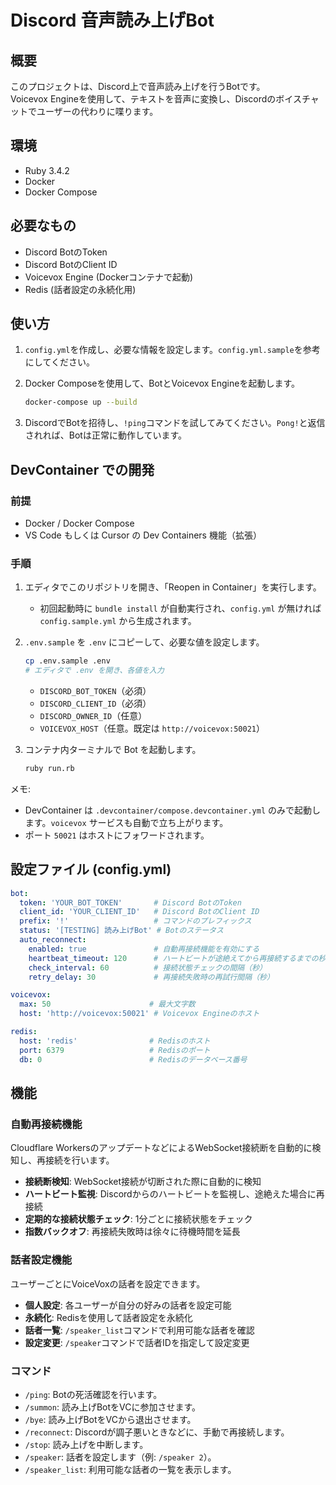 # Discord 音声読み上げBot

## 概要

このプロジェクトは、Discord上で音声読み上げを行うBotです。<br>
Voicevox Engineを使用して、テキストを音声に変換し、Discordのボイスチャットでユーザーの代わりに喋ります。

## 環境

*   Ruby 3.4.2
*   Docker
*   Docker Compose

## 必要なもの

*   Discord BotのToken
*   Discord BotのClient ID
*   Voicevox Engine (Dockerコンテナで起動)
*   Redis (話者設定の永続化用)

## 使い方

1.  `config.yml`を作成し、必要な情報を設定します。`config.yml.sample`を参考にしてください。
2.  Docker Composeを使用して、BotとVoicevox Engineを起動します。

    ```bash
    docker-compose up --build
    ```

3.  DiscordでBotを招待し、`!ping`コマンドを試してみてください。`Pong!`と返信されれば、Botは正常に動作しています。

## DevContainer での開発

### 前提

- Docker / Docker Compose
- VS Code もしくは Cursor の Dev Containers 機能（拡張）

### 手順

1. エディタでこのリポジトリを開き、「Reopen in Container」を実行します。
   - 初回起動時に `bundle install` が自動実行され、`config.yml` が無ければ `config.sample.yml` から生成されます。
2. `.env.sample` を `.env` にコピーして、必要な値を設定します。

   ```bash
   cp .env.sample .env
   # エディタで .env を開き、各値を入力
   ```

   - `DISCORD_BOT_TOKEN`（必須）
   - `DISCORD_CLIENT_ID`（必須）
   - `DISCORD_OWNER_ID`（任意）
   - `VOICEVOX_HOST`（任意。既定は `http://voicevox:50021`）

3. コンテナ内ターミナルで Bot を起動します。

   ```bash
   ruby run.rb
   ```

メモ:

- DevContainer は `.devcontainer/compose.devcontainer.yml` のみで起動します。`voicevox` サービスも自動で立ち上がります。
- ポート `50021` はホストにフォワードされます。

## 設定ファイル (config.yml)

```yaml
bot:
  token: 'YOUR_BOT_TOKEN'       # Discord BotのToken
  client_id: 'YOUR_CLIENT_ID'   # Discord BotのClient ID
  prefix: '!'                   # コマンドのプレフィックス
  status: '[TESTING] 読み上げBot' # Botのステータス
  auto_reconnect:
    enabled: true               # 自動再接続機能を有効にする
    heartbeat_timeout: 120      # ハートビートが途絶えてから再接続するまでの秒数
    check_interval: 60          # 接続状態チェックの間隔（秒）
    retry_delay: 30             # 再接続失敗時の再試行間隔（秒）

voicevox:
  max: 50                      # 最大文字数
  host: 'http://voicevox:50021' # Voicevox Engineのホスト

redis:
  host: 'redis'                # Redisのホスト
  port: 6379                   # Redisのポート
  db: 0                        # Redisのデータベース番号
```

## 機能

### 自動再接続機能

Cloudflare WorkersのアップデートなどによるWebSocket接続断を自動的に検知し、再接続を行います。

- **接続断検知**: WebSocket接続が切断された際に自動的に検知
- **ハートビート監視**: Discordからのハートビートを監視し、途絶えた場合に再接続
- **定期的な接続状態チェック**: 1分ごとに接続状態をチェック
- **指数バックオフ**: 再接続失敗時は徐々に待機時間を延長

### 話者設定機能

ユーザーごとにVoiceVoxの話者を設定できます。

- **個人設定**: 各ユーザーが自分の好みの話者を設定可能
- **永続化**: Redisを使用して話者設定を永続化
- **話者一覧**: `/speaker_list`コマンドで利用可能な話者を確認
- **設定変更**: `/speaker`コマンドで話者IDを指定して設定変更

### コマンド

*   `/ping`: Botの死活確認を行います。
*   `/summon`: 読み上げBotをVCに参加させます。
*   `/bye`: 読み上げBotをVCから退出させます。
*   `/reconnect`: Discordが調子悪いときなどに、手動で再接続します。
*   `/stop`: 読み上げを中断します。
*   `/speaker`: 話者を設定します（例: `/speaker 2`）。
*   `/speaker_list`: 利用可能な話者の一覧を表示します。

